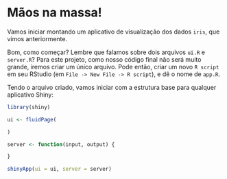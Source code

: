 # Mãos na massa!

Vamos iniciar montando um aplicativo de visualização dos dados `iris`, que vimos anteriormente. 

Bom, como começar? Lembre que falamos sobre dois arquivos `ui.R` e `server.R`? Para este projeto, como nosso código final não será muito grande, iremos criar um único arquivo. Pode então, criar um novo `R script` em seu RStudio (em `File -> New File -> R script`), e dê o nome de `app.R`.

Tendo o arquivo criado, vamos iniciar com a estrutura base para qualquer aplicativo Shiny:

```r
library(shiny)

ui <- fluidPage(

)

server <- function(input, output) {

}

shinyApp(ui = ui, server = server)
```